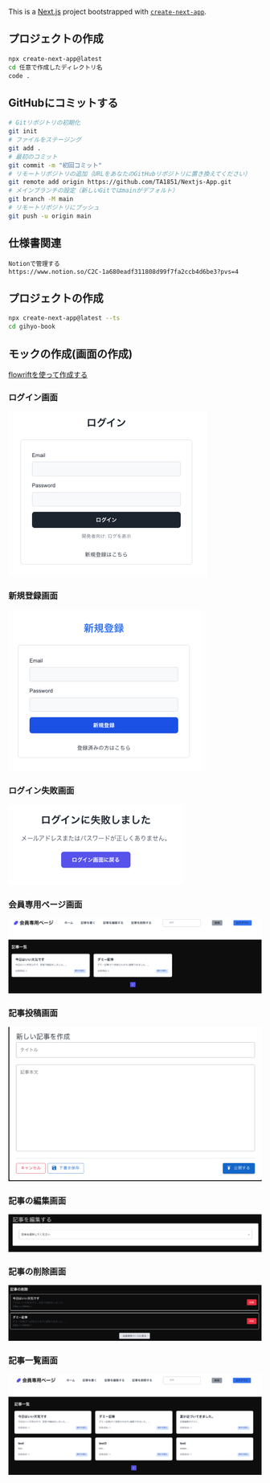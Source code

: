 This is a [Next.js](https://nextjs.org) project bootstrapped with [`create-next-app`](https://nextjs.org/docs/app/api-reference/cli/create-next-app).

## プロジェクトの作成
```bash
npx create-next-app@latest
cd 任意で作成したディレクトリ名
code .
```

## GitHubにコミットする

```bash
# Gitリポジトリの初期化
git init
# ファイルをステージング
git add .
# 最初のコミット
git commit -m "初回コミット"
# リモートリポジトリの追加（URLをあなたのGitHubリポジトリに置き換えてください）
git remote add origin https://github.com/TA1851/Nextjs-App.git
# メインブランチの設定（新しいGitではmainがデフォルト）
git branch -M main
# リモートリポジトリにプッシュ
git push -u origin main
```

## 仕様書関連
```
Notionで管理する
https://www.notion.so/C2C-1a680eadf311808d99f7fa2ccb4d6be3?pvs=4
```

## プロジェクトの作成

```bash
npx create-next-app@latest --ts
cd gihyo-book
```

## モックの作成(画面の作成)
[flowriftを使って作成する](https://flowrift.com/c/banner)

### ログイン画面
![ログイン画面](./img/スクリーンショット%202025-05-14%2014.31.06.png)


### 新規登録画面

![新規登録画面](./img/スクリーンショット%202025-05-14%2014.30.14.png)

### ログイン失敗画面

![ログイン失敗画面](./img/スクリーンショット%202025-05-14%2014.33.05.png)


### 会員専用ページ画面

![会員専用ページ](./img/スクリーンショット%202025-05-14%2014.34.24.png)

### 記事投稿画面

![記事投稿](./img/スクリーンショット%202025-05-14%2014.36.11.png)

### 記事の編集画面

![記事の編集](./img/スクリーンショット%202025-05-14%2014.37.16.png)

### 記事の削除画面

![記事の削除](./img/スクリーンショット%202025-05-14%2014.38.19.png)

### 記事一覧画面

![記事一覧](./img/スクリーンショット%202025-05-14%2015.09.23.png)